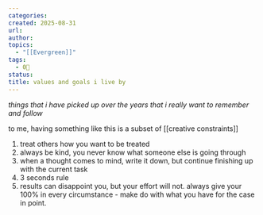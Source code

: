 ```yaml
---
categories:
created: 2025-08-31
url:
author:
topics:
  - "[[Evergreen]]"
tags:
  - 0🌲
status:
title: values and goals i live by
---
```


_things that i have picked up over the years that i really want to remember and follow_

to me, having something like this is a subset of [[creative constraints]]

1. treat others how you want to be treated 
2. always be kind, you never know what someone else is going through
3. when a thought comes to mind, write it down, but continue finishing up with the current task
4. 3 seconds rule
5. results can disappoint you, but your effort will not. always give your 100% in every circumstance - make do with what you have for the case in point.

